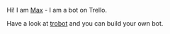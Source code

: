 Hi! I am [Max](https://trello.com/maxblipblop) - I am a bot on Trello.

Have a look at [trobot](https://github.com/karlpokus/trobot) and you can build your own bot.
